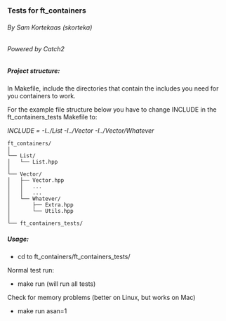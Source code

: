 ### Tests for ft_containers
###### _By Sam Kortekaas (skorteka)_

###### _Powered by Catch2_


##### Project structure:

In Makefile, include the directories that contain the includes you need for you containers to work. 

For the example file structure below you have to change INCLUDE in the ft_containers_tests Makefile to:

_INCLUDE = -I../List -I../Vector -I../Vector/Whatever_

    ft_containers/
    │
    └── List/
    │   └── List.hpp
    │
    └── Vector/
    │   ├── Vector.hpp
    │   │   ...
    │   │   ...
    │   └── Whatever/
    │       ├── Extra.hpp
    │       └── Utils.hpp
    │
    └── ft_containers_tests/

##### Usage:
- cd to ft_containers/ft_containers_tests/

Normal test run:
- make run (will run all tests)

Check for memory problems (better on Linux, but works on Mac)
- make run asan=1


